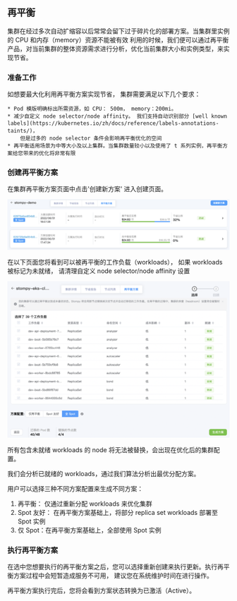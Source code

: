 ## 再平衡

集群在经过多次自动扩缩容以后常常会留下过于碎片化的部署方案。当集群里实例的 CPU 和内存（memory）资源不能被有效
利用的时候，我们便可以通过再平衡产品，对当前集群的整体资源需求进行分析，优化当前集群大小和实例类型，来实
现节省。

### 准备工作

如想要最大化利用再平衡方案实现节省， 集群需要满足以下几个要求：

    * Pod 模版明确标出所需资源，如 CPU： 500m， memory：200mi。
    * 减少自定义 node selector/node affinity。 我们支持自动识别部分 [well known labels](https://kubernetes.io/zh/docs/reference/labels-annotations-taints/)， 
        但是过多的 node selector 条件会影响再平衡优化的空间
    * 再平衡适用场景为中等大小及以上集群。当集群数量较小以及使用了 t 系列实例，再平衡方案给您带来的优化将非常有限

### 创建再平衡方案

在集群再平衡方案页面中点击'创建新方案' 进入创建页面。

![img](../../_images/K8s/rebalance/rebalance-01.png)


在以下页面您将看到可以被再平衡的工作负载（workloads）， 如果 workloads 被标记为未就绪， 请清理自定义 node selector/node affinity 设置

![img](../../_images/K8s/rebalance/rebalance-02.png)

所有包含未就绪 workloads 的 node 将无法被替换，会出现在优化后的集群配置。

我们会分析已就绪的 workloads，通过我们算法分析出最优分配方案。

用户可以选择三种不同方案配置来生成不同方案：
  
  1. 再平衡： 仅通过重新分配 workloads 来优化集群
  2. Spot 友好： 在再平衡方案基础上，将部分 replica set workloads 部署至 Spot 实例
  3. 仅 Spot：在再平衡方案基础上，全部使用 Spot 实例

### 执行再平衡方案

在选中您想要执行的再平衡方案之后，您可以选择重新创建来执行更新。执行再平衡方案过程中会短暂造成服务不可用，
建议您在系统维护时间在进行操作。

再平衡方案执行完后，您将会看到方案状态转换为已激活（Active）。


